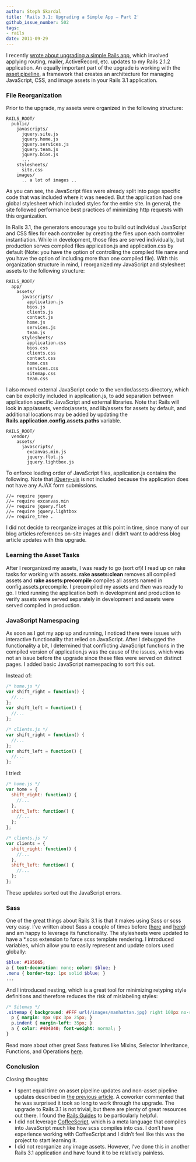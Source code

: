 ```yaml
---
author: Steph Skardal
title: 'Rails 3.1: Upgrading a Simple App — Part 2'
github_issue_number: 502
tags:
- rails
date: 2011-09-29
---
```




I recently [wrote about upgrading a simple Rails app](/blog/2011/09/rails-31-upgrading-simple-app-part-1), which involved applying routing, mailer, ActiveRecord, etc. updates to my Rails 2.1.2 application. An equally important part of the upgrade is working with the [asset pipeline](http://guides.rubyonrails.org/asset_pipeline.html), a framework that creates an architecture for managing JavaScript, CSS, and image assets in your Rails 3.1 application.

### File Reorganization

Prior to the upgrade, my assets were organized in the following structure:

```nohighlight
RAILS_ROOT/
  public/
    javascripts/
      jquery.site.js
      jquery.home.js
      jquery.services.js
      jquery.team.js
      jquery.bios.js
      ...
    stylesheets/
      site.css
    images/
      .. a lot of images ..
```

As you can see, the JavaScript files were already split into page specific code that was included where it was needed. But the application had one global stylesheet which included styles for the entire site. In general, the site followed performance best practices of minimizing http requests with this organization.

In Rails 3.1, the generators encourage you to build out individual JavaScript and CSS files for each controller by creating the files upon each controller instantiation. While in development, those files are served individually, but production serves compiled files application.js and application.css by default (Note: you have the option of controlling the compiled file name and you have the option of including more than one compiled file). With this organization structure in mind, I reorganized my JavaScript and stylesheet assets to the following structure:

```nohighlight
RAILS_ROOT/
  app/
    assets/
      javascripts/
        application.js
        bios.js
        clients.js
        contact.js
        home.js
        services.js
        team.js
      stylesheets/
        application.css
        bios.css
        clients.css
        contact.css
        home.css
        services.css
        sitemap.css
        team.css
```

I also moved external JavaScript code to the vendor/assets directory, which can be explicitly included in application.js, to add separation between application specific JavaScript and external libraries. Note that Rails will look in app/assets, vendor/assets, and lib/assets for assets by default, and additional locations may be added by updating the **Rails.application.config.assets.paths** variable.

```nohighlight
RAILS_ROOT/
  vendor/
    assets/
      javascripts/
        excanvas.min.js
        jquery.flot.js
        jquery.lightbox.js
```

To enforce loading order of JavaScript files, application.js contains the following. Note that [jQuery-ujs](https://github.com/rails/jquery-ujs) is not included because the application does not have any AJAX form submissions.

```nohighlight
//= require jquery
//= require excanvas.min
//= require jquery.flot
//= require jquery.lightbox
//= require_tree .
```

I did not decide to reorganize images at this point in time, since many of our blog articles references on-site images and I didn’t want to address blog article updates with this upgrade.

### Learning the Asset Tasks

After I reorganized my assets, I was ready to go (sort of)! I read up on rake tasks for working with assets. **rake assets:clean** removes all compiled assets and **rake assets:precompile** compiles all assets named in config.assets.precompile. I precompiled my assets and *then* was ready to go. I tried running the application both in development and production to verify assets were served separately in development and assets were served compiled in production.

### JavaScript Namespacing

As soon as I got my app up and running, I noticed there were issues with interactive functionality that relied on JavaScript. After I debugged the functionality a bit, I determined that conflicting JavaScript functions in the compiled version of application.js was the cause of the issues, which was not an issue before the upgrade since these files were served on distinct pages. I added basic JavaScript namespacing to sort this out.

Instead of:

```javascript
/* home.js */
var shift_right = function() {
  //...
};
var shift_left = function() {
  //...
};

/* clients.js */
var shift_right = function() {
  //...
};
var shift_left = function() {
  //...
};
```

I tried:

```javascript
/* home.js */
var home = {
  shift_right: function() {
    //...
  },
  shift_left: function() {
    //...
  };
};

/* clients.js */
var clients = {
  shift_right: function() {
    //...
  },
  shift_left: function() {
    //...
  };
};
```

These updates sorted out the JavaScript errors.

### Sass

One of the great things about Rails 3.1 is that it makes using Sass or scss very easy. I’ve written about Sass a couple of times before ([here](/blog/2011/05/sass-at-railsconf-2011) and [here](/blog/2011/05/railsconf-2011-day-one)) and am happy to leverage its functionality. The stylesheets were updated to have a *.scss extension to force scss template rendering. I introduced variables, which allow you to easily represent and update colors used globally:

```scss
$blue: #195065;
a { text-decoration: none; color: $blue; }
.menu { border-top: 1px solid $blue; }
...
```

And I introduced nesting, which is a great tool for minimizing retyping style definitions and therefore reduces the risk of mislabeling styles:

```css
/* Sitemap */
.sitemap { background: #FFF url(/images/manhattan.jpg) right 100px no-repeat; 
  p { margin: 0px 0px 3px 25px; }
  p.indent { margin-left: 35px; }
  a { color: #404040; font-weight: normal; }
}
```

Read more about other great Sass features like Mixins, Selector Inheritance, Functions, and Operations [here](https://sass-lang.com/).

### Conclusion

Closing thoughts:

- I spent equal time on asset pipeline updates and non-asset pipeline updates described in [the previous article](/blog/2011/09/rails-31-upgrading-simple-app-part-1). A coworker commented that he was surprised it took so long to work through the upgrade. The upgrade to Rails 3.1 is not trivial, but there are plenty of great resources out there. I found the [Rails Guides](http://guides.rubyonrails.org/index.html) to be particularly helpful.
- I did not leverage [CoffeeScript](https://coffeescript.org/), which is a meta language that compiles into JavaScript much like how scss compiles into css. I don’t have experience working with CoffeeScript and I didn’t feel like this was the project to start learning it.
- I did not reorganize any image assets. However, I’ve done this in another Rails 3.1 application and have found it to be relatively painless.



